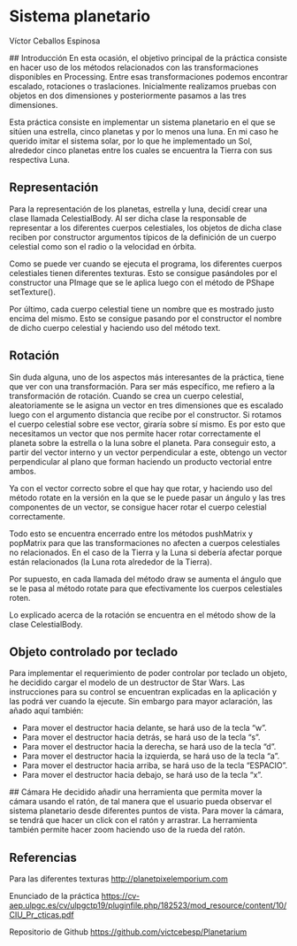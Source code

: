 # Sistema planetario
Víctor Ceballos Espinosa

## Introducción
En esta ocasión, el objetivo principal de la práctica consiste en hacer uso de los métodos relacionados con las transformaciones disponibles en Processing. Entre esas transformaciones podemos encontrar escalado, rotaciones o traslaciones. Inicialmente realizamos pruebas con objetos en dos dimensiones y posteriormente pasamos a las tres dimensiones.

Esta práctica consiste en implementar un sistema planetario en el que se sitúen una estrella, cinco planetas y por lo menos una luna. En mi caso he querido imitar el sistema solar, por lo que he implementado un Sol, alrededor cinco planetas entre los cuales se encuentra la Tierra con sus respectiva Luna.


## Representación
Para la representación de los planetas, estrella y luna, decidí crear una clase llamada CelestialBody. Al ser dicha clase la responsable de representar a los diferentes cuerpos celestiales, los objetos de dicha clase reciben por constructor argumentos típicos de la definición de un cuerpo celestial como son el radio o la velocidad en órbita.


Como se puede ver cuando se ejecuta el programa, los diferentes cuerpos celestiales tienen diferentes texturas. Esto se consigue pasándoles por el constructor una PImage que se le aplica luego con el método de PShape setTexture(). 

Por último, cada cuerpo celestial tiene un nombre que es mostrado justo encima del mismo. Esto se consigue pasando por el constructor el nombre de dicho cuerpo celestial y haciendo uso del método text.

## Rotación
Sin duda alguna, uno de los aspectos más interesantes de la práctica, tiene que ver con una transformación. Para ser más específico, me refiero a la transformación de rotación. Cuando se crea un cuerpo celestial, aleatoriamente se le asigna un vector en tres dimensiones que es escalado luego con el argumento distancia que recibe por el constructor. Si rotamos el cuerpo celestial sobre ese vector, giraría sobre sí mismo. Es por esto que necesitamos un vector que nos permite hacer rotar correctamente el planeta sobre la estrella o la luna sobre el planeta. Para conseguir esto, a partir del vector interno y un vector perpendicular a este, obtengo un vector perpendicular al plano que forman haciendo un producto vectorial entre ambos.

Ya con el vector correcto sobre el que hay que rotar, y haciendo uso del método rotate en la versión en la que se le puede pasar un ángulo y las tres componentes de un vector, se consigue hacer rotar el cuerpo celestial correctamente.

Todo esto se encuentra encerrado entre los métodos pushMatrix y popMatrix para que las transformaciones no afecten a cuerpos celestiales no relacionados. En el caso de la Tierra y la Luna si debería afectar porque están relacionados (la Luna rota alrededor de la Tierra).

Por supuesto, en cada llamada del método draw se aumenta el ángulo que se le pasa al método rotate para que efectivamente los cuerpos celestiales roten.

Lo explicado acerca de la rotación se encuentra en el método show de la clase CelestialBody.


## Objeto controlado por teclado
Para implementar el requerimiento de poder controlar por teclado un objeto, he decidido cargar el modelo de un destructor de Star Wars. Las instrucciones para su control se encuentran explicadas en la aplicación y las podrá ver cuando la ejecute. Sin embargo para mayor aclaración, las añado aquí también:

- Para mover el destructor hacia delante, se hará uso de la tecla “w”.
- Para mover el destructor hacia detrás, se hará uso de la tecla “s”.
- Para mover el destructor hacia la derecha, se hará uso de la tecla “d”.
- Para mover el destructor hacia la izquierda, se hará uso de la tecla “a”.
- Para mover el destructor hacia arriba, se hará uso de la tecla “ESPACIO”.
- Para mover el destructor hacia debajo, se hará uso de la tecla “x”.

## Cámara
He decidido añadir una herramienta que permita mover la cámara usando el ratón, de tal manera que el usuario pueda observar el sistema planetario desde diferentes puntos de vista. Para mover la cámara, se tendrá que hacer un click con el ratón y arrastrar. La herramienta también permite hacer zoom haciendo uso de la rueda del ratón.

## Referencias
Para las diferentes texturas
http://planetpixelemporium.com

Enunciado de la práctica
https://cv-aep.ulpgc.es/cv/ulpgctp19/pluginfile.php/182523/mod_resource/content/10/CIU_Pr_cticas.pdf

Repositorio de Github
https://github.com/victcebesp/Planetarium
